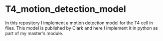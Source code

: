 # T4_motion_detection_model

In this repository I implement a motion detection model for the T4 cell in flies. 
This model is published by Clark and here I implement it in python as part of my master's module. 
